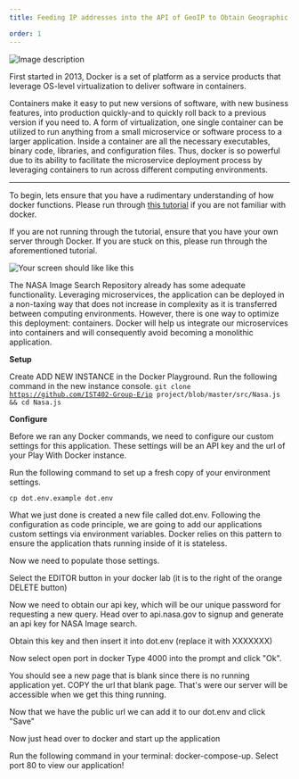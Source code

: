 ```yaml
---
title: Feeding IP addresses into the API of GeoIP to Obtain Geographic Coordinates (Lat/Long)

order: 1
---
```

<p><img src="https://dev-to-uploads.s3.amazonaws.com/uploads/articles/t2kuu6bmcqr4975els0h.png" alt="Image description"></p>
<p>First started in 2013, Docker is a set of platform as a service products that leverage OS-level virtualization to deliver software in containers. </p>
<p>Containers make it easy to put new versions of software, with new business features, into production quickly-and to quickly roll back to a previous version if you need to. A form of virtualization, one single container can be utilized to run anything from a small microservice or software process to a larger application. Inside a container are all the necessary executables, binary code, libraries, and configuration files. Thus, docker is so powerful due to its ability to facilitate the microservice deployment process by leveraging containers to run across different computing environments. </p>
<hr>
<p>To begin, lets ensure that you have a rudimentary understanding of how docker functions. Please run through <a href="https://www.docker.com/play-with-docker">this tutorial</a> if you are not familiar with docker. </p>
<p>If you are not running through the tutorial, ensure that you have your own server through Docker. If you are stuck on this, please run through the aforementioned tutorial. </p>
<p><img src="https://dev-to-uploads.s3.amazonaws.com/uploads/articles/uxuec84i6jwn9ka0ltkq.png" alt="Your screen should like like this"></p>
<p>The NASA Image Search Repository already has some adequate functionality. Leveraging microservices, the application can be deployed in a non-taxing way that does not increase in complexity as it is transferred between computing environments. However, there is one way to optimize this deployment: containers. Docker will help us integrate our microservices into containers and will consequently avoid becoming a monolithic application. </p>
<p><strong>Setup</strong></p>
<p>Create ADD NEW INSTANCE in the Docker Playground. Run the following command in the new instance console.
<code>git clone <a href="https://github.com/IST402-Group-E/ip">https://github.com/IST402-Group-E/ip</a> project/blob/master/src/Nasa.js &amp;&amp; cd Nasa.js</code></p>
<p><strong>Configure</strong></p>
<p>Before we ran any Docker commands, we need to configure our custom settings for this application. These settings will be an API key and the url of your Play With Docker instance.</p>
<p>Run the following command to set up a fresh copy of your environment settings.</p>
<p><code>cp dot.env.example dot.env</code></p>
<p>What we just done is created a new file called dot.env. Following the configuration as code principle, we are going to add our applications custom settings via environment variables. Docker relies on this pattern to ensure the application thats running inside of it is stateless.</p>
<p>Now we need to populate those settings.</p>
<p>Select the EDITOR button in your docker lab (it is to the right of the orange DELETE button)</p>
<p>Now we need to obtain our api key, which will be our unique password for requesting a new query. Head over to api.nasa.gov to signup and generate an api key for NASA Image search. </p>
<p>Obtain this key and then insert it into dot.env (replace it with XXXXXXX)</p>
<p>Now select open port in docker
Type 4000 into the prompt and click &quot;Ok&quot;.</p>
<p>You should see a new page that is blank since there is no running application yet. COPY the url that blank page. That&#39;s were our server will be accessible when we get this thing running.</p>
<p>Now that we have the public url we can add it to our dot.env and click &quot;Save&quot;</p>
<p>Now just head over to docker and start up the application</p>
<p>Run the following command in your terminal: docker-compose-up. Select port 80 to view our application!</p>
